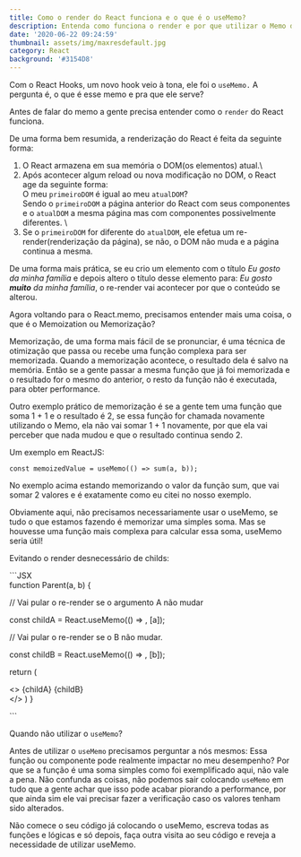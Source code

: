 ```yaml
---
title: Como o render do React funciona e o que é o useMemo?
description: Entenda como funciona o render e por que utilizar o Memo do React
date: '2020-06-22 09:24:59'
thumbnail: assets/img/maxresdefault.jpg
category: React
background: '#3154D8'
---
```

Com o React Hooks, um novo hook veio à tona, ele foi o `useMemo.` A pergunta é, o que é esse memo e pra que ele serve?

Antes de falar do memo a gente precisa entender como o `render` do React funciona.

De uma forma bem resumida, a renderização do React é feita da seguinte forma:

1. O React armazena em sua memória o DOM(os elementos) atual.\
2. Após acontecer algum reload ou nova modificação no DOM, o React age da seguinte forma:\
   O meu `primeiroDOM` é igual ao meu `atualDOM`?\
   Sendo o `primeiroDOM` a página anterior do React com seus componentes e o `atualDOM` a mesma página mas com componentes possivelmente diferentes. \
3. Se o `primeiroDOM` for diferente do `atualDOM`, ele efetua um re-render(renderização da página), se não, o DOM não muda e a página continua a mesma.

De uma forma mais prática, se eu crio um elemento com o título *Eu gosto da minha família* e depois altero o título desse elemento para: *Eu gosto **muito** da minha família*, o re-render vai acontecer por que o conteúdo se alterou.

Agora voltando para o React.memo, precisamos entender mais uma coisa, o que é o Memoization ou Memorização?

Memorização, de uma forma mais fácil de se pronunciar, é uma técnica de otimização que passa ou recebe uma função complexa para ser memorizada. Quando a memorização acontece, o resultado dela é salvo na memória. Então se a gente passar a mesma função que já foi memorizada e o resultado for o mesmo do anterior, o resto da função não é executada, para obter performance.

Outro exemplo prático de memorização é se a gente tem uma função que soma 1 + 1 e o resultado é 2, se essa função for chamada novamente utilizando o Memo, ela não vai somar 1 + 1 novamente, por que ela vai perceber que nada mudou e que o resultado continua sendo 2.

Um exemplo em ReactJS:

`const memoizedValue = useMemo(() => sum(a, b));`

No exemplo acima estando memorizando o valor da função sum, que vai somar 2 valores e é exatamente como eu citei no nosso exemplo.

Obviamente aqui, não precisamos necessariamente usar o useMemo, se tudo o que estamos fazendo é memorizar uma simples soma. Mas se houvesse uma função mais complexa para calcular essa soma, useMemo seria útil!

Evitando o render desnecessário de childs:

\`\``JSX\
function Parent(a, b) {   

// Vai pular o re-render se o argumento A não mudar

const childA = React.useMemo(() => <ChildA item={a} />, \[a]);   

// Vai pular o re-render se o B não mudar.

const childB = React.useMemo(() => <ChildB item={b} />, \[b]);

  return (     

<>       {childA}       {childB}\
</>   ) }

\`\``

Quando não utilizar o `useMemo`?

Antes de utilizar o `useMemo` precisamos perguntar a nós mesmos: Essa função ou componente pode realmente impactar no meu desempenho? Por que se a função é uma soma simples como foi exemplificado aqui, não vale a pena. Não confunda as coisas, não podemos sair colocando `useMemo` em tudo que a gente achar que isso pode acabar piorando a performance, por que ainda sim ele vai precisar fazer a verificação caso os valores tenham sido alterados. 

Não comece o seu código já colocando o useMemo, escreva todas as funções e lógicas e só depois, faça outra visita ao seu código e reveja a necessidade de utilizar useMemo.
